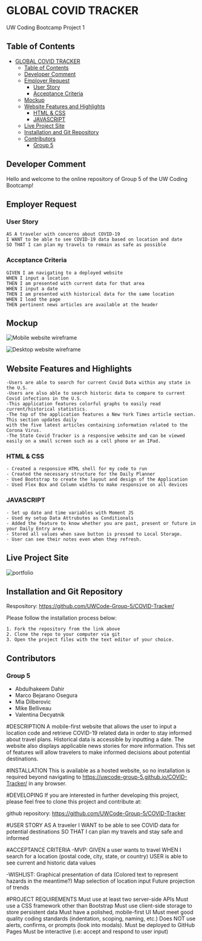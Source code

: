 # GLOBAL COVID TRACKER

UW Coding Bootcamp Project 1

## Table of Contents

- [GLOBAL COVID TRACKER](#global-covid-tracker)
  - [Table of Contents](#table-of-contents)
  - [Developer Comment](#developer-comment)
  - [Employer Request](#employer-request)
    - [User Story](#user-story)
    - [Acceptance Criteria](#acceptance-criteria)
  - [Mockup](#mockup)
  - [Website Features and Highlights](#website-features-and-highlights)
    - [HTML & CSS](#html--css)
    - [JAVASCRIPT](#javascript)
  - [Live Project Site](#live-project-site)
  - [Installation and Git Repository](#installation-and-git-repository)
  - [Contributors](#contributors)
    - [Group 5](#group-5)

## Developer Comment
Hello and welcome to the online repository of Group 5 of the UW Coding Bootcamp! 


## Employer Request



### User Story

```
AS A traveler with concerns about COVID-19
I WANT to be able to see COVID-19 data based on location and date
SO THAT I can plan my travels to remain as safe as possible
```

### Acceptance Criteria

```
GIVEN I am navigating to a deployed website
WHEN I input a location
THEN I am presented with current data for that area
WHEN I input a date
THEN I am presented with historical data for the same location
WHEN I load the page
THEN pertinent news articles are available at the header
```

## Mockup

![Mobile website wireframe](./assets/images/Mobile_Wireframe.png)

![Desktop website wireframe](./assets/images/Desktop_Wireframe.png)

## Website Features and Highlights
```
-Users are able to search for current Covid Data within any state in the U.S. 
-Users are also able to search historic data to compare to current Covid infections in the U.S. 
-This application features colorful graphs to easily read current/historical statistics. 
-The top of the application features a New York Times article section. This section updates daily 
with the five latest articles containing information related to the Corona Virus. 
-The State Covid Tracker is a responsive website and can be viewed easily on a small screen such as a cell phone or an IPad.
```


### HTML & CSS

```
- Created a responsive HTML shell for my code to run
- Created the necessary structure for the Daily Planner
- Used Bootstrap to create the layout and design of the Application
- Used Flex Box and Column widths to make responsive on all devices
```

### JAVASCRIPT

```
- Set up date and time variables with Moment JS
- Used my setup Data Attrubutes as Conditionals
- Added the feature to know whether you are past, present or future in your Daily Entry area.
- Stored all values when save button is pressed to Local Storage.
- User can see their notes even when they refresh.

```

## Live Project Site



![portfolio](./assets/______)

## Installation and Git Repository

Respository: https://github.com/UWCode-Group-5/COVID-Tracker/

Please follow the installation process below:

```
1. Fork the repository from the link above
2. Clone the repo to your computer via git
3. Open the project files with the text editor of your choice.
```
## Contributors
### Group 5
- Abdulhakeem Dahir
- Marco Bejarano Osegura
- Mia Dilberovic
- Mike Belliveau
- Valentina Decyatnik





#DESCRIPTION
A mobile-first website that allows the user to input a location code and retrieve COVID-19 related data in order to stay informed about travel plans. Historical data is accessible by inputting a date. The website also displays applicable news stories for more information. This set of features will allow travelers to make informed decisions about potential destinations.

#INSTALLATION
This is available as a hosted website, so no installation is required beyond navigating to https://uwcode-group-5.github.io/COVID-Tracker/ in any browser.

#DEVELOPING
If you are interested in further developing this project, please feel free to clone this project and contribute at:

github repository: https://github.com/UWCode-Group-5/COVID-Tracker


#USER STORY
AS A traveler
I WANT to be able to see COVID data for potential destinations
SO THAT I can plan my travels and stay safe and informed

#ACCEPTANCE CRITERIA
-MVP: 
GIVEN a user wants to travel
WHEN I search for a location (postal code, city, state, or country)
USER is able to see current and historic data values

-WISHLIST:
Graphical presentation of data
(Colored text to represent hazards in the meantime?)
Map selection of location input
Future projection of trends

#PROJECT REQUIREMENTS
Must use at least two server-side APIs
Must use a CSS framework other than Bootstrap
Must use client-side storage to store persistent data
Must have a polished, mobile-first UI
Must meet good quality coding standards (indentation, scoping, naming, etc.)
Does NOT use alerts, confirms, or prompts (look into modals). 
Must be deployed to GitHub Pages
Must be interactive (i.e: accept and respond to user input)



